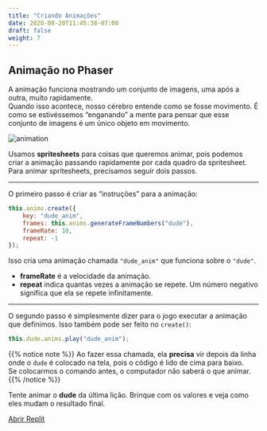 ```yaml
---
title: "Criando Animações"
date: 2020-08-20T11:45:38-07:00
draft: false
weight: 7
---
```


## Animação no Phaser

A animação funciona mostrando um conjunto de imagens, uma após a outra, muito rapidamente.  
Quando isso acontece, nosso cérebro entende como se fosse movimento. É como se estivéssemos “enganando” a mente para pensar que esse conjunto de imagens é um único objeto em movimento.

![animation](../media/animation.png)

Usamos **spritesheets** para coisas que queremos animar, pois podemos criar a animação passando rapidamente por cada quadro da spritesheet.  
Para animar spritesheets, precisamos seguir dois passos.

---

O primeiro passo é criar as “instruções” para a animação:

```javascript
this.anims.create({
    key: "dude_anim",
	frames: this.anims.generateFrameNumbers("dude"),
	frameRate: 10,
	repeat: -1
});
```

Isso cria uma animação chamada `"dude_anim"` que funciona sobre o `"dude"`.  
- **frameRate** é a velocidade da animação.  
- **repeat** indica quantas vezes a animação se repete. Um número negativo significa que ela se repete infinitamente.

---

O segundo passo é simplesmente dizer para o jogo executar a animação que definimos. Isso também pode ser feito no `create()`:

```javascript
this.dude.anims.play("dude_anim");
```

{{% notice note %}}
Ao fazer essa chamada, ela **precisa** vir depois da linha onde o `dude` é colocado na tela, pois o código é lido de cima para baixo.  
Se colocarmos o comando antes, o computador não saberá o que animar.
{{% /notice %}}

Tente animar o **dude** da última lição. Brinque com os valores e veja como eles mudam o resultado final.

<a class="my-2 mx-4 btn btn-info" href="https://replit.com/@nuevofoundation/PhasorAnimation" target="_blank">Abrir Replit</a>
